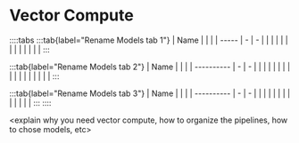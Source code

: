 # Vector Compute

::::tabs
:::tab{label="Rename Models tab 1"}
| Name |   |   |
| ----- | - | - |
|  |   |   |
|  |   |   |
|  |   |   |
:::

:::tab{label="Rename Models tab 2"}
| Name |   |   |
| ---------- | - | - |
|  |   |   |
|  |   |   |
|  |   |   |
|  |   |   |
:::

:::tab{label="Rename Models tab 3"}
| Name |   |   |
| ---------- | - | - |
|  |   |   |
|  |   |   |
|  |   |   |
:::
::::

<explain why you need vector compute, how to organize the pipelines, how to chose models, etc>